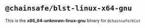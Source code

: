 # `@chainsafe/blst-linux-x64-gnu`

This is the **x86_64-unknown-linux-gnu** binary for `@chainsafe/blst`
